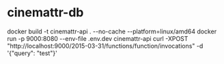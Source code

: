 # cinemattr-db

docker build -t cinemattr-api . --no-cache  --platform=linux/amd64
docker run -p 9000:8080  --env-file .env.dev cinemattr-api
curl -XPOST "http://localhost:9000/2015-03-31/functions/function/invocations" -d '{"query": "test"}'
